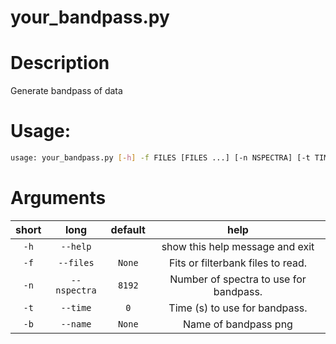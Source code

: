 
your_bandpass.py
================

# Description


Generate bandpass of data
# Usage:


```bash
usage: your_bandpass.py [-h] -f FILES [FILES ...] [-n NSPECTRA] [-t TIME] [-b NAME]

```
# Arguments

|short|long|default|help|
| :---: | :---: | :---: | :---: |
|`-h`|`--help`||show this help message and exit|
|`-f`|`--files`|`None`|Fits or filterbank files to read.|
|`-n`|`--nspectra`|`8192`|Number of spectra to use for bandpass.|
|`-t`|`--time`|`0`|Time (s) to use for bandpass.|
|`-b`|`--name`|`None`|Name of bandpass png|
